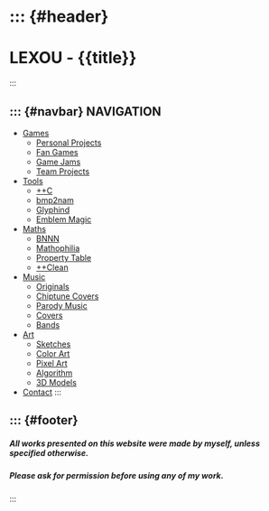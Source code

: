 <!-- This file holds HTML templates, for easy reuse across different pages -->



::: {#header}
=================
LEXOU - {{title}}
=================
:::



::: {#navbar}
NAVIGATION
----------
- [Games](                 pages/games/index.html)
	- [Personal Projects]( pages/games/personal/index.html)
	- [Fan Games](         pages/games/fangames/index.html)
	- [Game Jams](         pages/games/gamejams/index.html)
	- [Team Projects](     pages/games/teamprojects/index.html)
- [Tools](                 pages/tools/index.html)
	- [++C](               pages/tools/ccc/index.html)
	- [bmp2nam](           pages/tools/bmp2nam/index.html)
	- [Glyphind](          pages/tools/glyphind/index.html)
	- [Emblem Magic](      pages/tools/emblem_magic/index.html)
- [Maths](                 pages/maths/index.html)
	- [BNNN](              pages/maths/bnnn/index.html)
	- [Mathophilia](       pages/maths/mathophilia/index.html)
	- [Property Table](    pages/maths/property_table/index.html)
	- [++Clean](           pages/maths/ccclean/index.html)
- [Music](                 pages/music/index.html)
	- [Originals](         pages/music/originals/index.html)
	- [Chiptune Covers](   pages/music/chiptunes/index.html)
	- [Parody Music](      pages/music/parodies/index.html)
	- [Covers](            pages/music/covers/index.html)
	- [Bands](             pages/music/bands/index.html)
- [Art](                   pages/art/index.html)
	- [Sketches](          pages/art/sketches/index.html)
	- [Color Art](         pages/art/colorart/index.html)
	- [Pixel Art](         pages/art/pixelart/index.html)
	- [Algorithm](         pages/art/algorithm/index.html)
	- [3D Models](         pages/art/models/index.html)
- [Contact](               pages/contact.html)
:::



::: {#footer}
-----
##### All works presented on this website were made by myself, unless specified otherwise.
##### Please ask for permission before using any of my work.
:::
